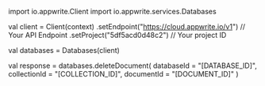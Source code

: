 import io.appwrite.Client
import io.appwrite.services.Databases

val client = Client(context)
    .setEndpoint("https://cloud.appwrite.io/v1") // Your API Endpoint
    .setProject("5df5acd0d48c2") // Your project ID

val databases = Databases(client)

val response = databases.deleteDocument(
    databaseId = "[DATABASE_ID]",
    collectionId = "[COLLECTION_ID]",
    documentId = "[DOCUMENT_ID]"
)
